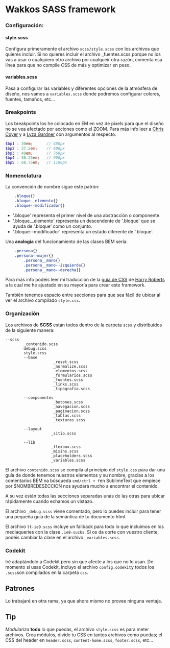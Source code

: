 # Wakkos SASS framework

### Configuración:

#### style.scss
Configura primeramente el archivo `scss/style.scss` con los archivos que quieres incluir.
Si no quieres incluir el archivo _fuentes.scss porque no los vas a usar o cualquiero otro
archivo por cualqueir otra razón, comenta esa línea para que no compile CSS de más y
optimizar en peso.

#### variables.scss
Pasa a configurar las variables y diferentes opciones de la atmósfera de diseño,
nos vamos a `variables.scss` donde podremos configurar colores, fuentes, tamaños, 
etc...

### Breakpoints 
Los breakpoints los he colocado en EM en vez de pixels para que el diseño no se 
vea afectado por acciones como el ZOOM. Para más info leer a 
[Chris Coyer](http://css-tricks.com/why-ems/) y a [Lyza Gardner](http://blog.cloudfour.com/the-ems-have-it-proportional-media-queries-ftw/) con argumentos al respecto.

```scss
$bp1 : 30em;      // 480px
$bp2 : 37.5em;    // 600px
$bp3 : 48em;      // 768px
$bp4 : 56.25em;   // 900px
$bp5 : 68.75em;   // 1100px
```

### Nomenclatura
La convención de nombre sigue este patrón:
```css
    .bloque{}
    .bloque__elemento{}
    .bloque--modificador{}
```

* '.bloque' representa el primer nivel de una abstracción o componente.
* '.bloque__elemento' representa un descendente de '.bloque' que se ayuda de 
'.bloque' como un conjunto.
* '.bloque--modificador' representa un estado diferente de '.bloque'.

Una **analogía** del funcionamiento de las clases BEM sería:
```css
    .persona{}
    .persona--mujer{}
        .persona__mano{}
        .persona__mano--izquierda{}
        .persona__mano--derecha{}
```

Para más info podéis leer mi traducción de la [guía de CSS](https://github.com/Wakkos/CSS-Guidelines) de [Harry Roberts](https://twitter.com/csswizardry) 
a la cual me he ajustado en su mayoría para crear este framework.

También tenemos espacio entre secciones para que sea fácil de ubicar al ver el 
archivo compilado `style.css`.

### Organización
Los archivos de **SCSS** están todos dentro de la carpeta `scss` y distribuidos 
de la siguiente manera:

```
--scss
		_contenido.scss
		debug.scss
		style.scss
        --base
                     _reset.scss
                     _normalize.scss
                     _elementos.scss
                     _formularios.scss
                     _fuentes.scss
                     _links.scss      
                     _tipografia.scss

		--componentes
                     _botones.scss
                     _navegacion.scss
                     _paginacion.scss
                     _tablas.scss
                     _texturas.scss
                    
        --layout
        			_sitio.scss

        --lib
                    _flexbox.scss
        			_mixins.scss
        			_placeholders.scss
        			_variables.scss
```

El archivo `contenido.scss` se compila al principio del `style.css` para dar una 
guía de donde tenemos nuestros elementos y su nombre, gracias a los comentarios 
BEM na búsqueda `cmd/ctrl + f`en SublimeText que empiece por $NOMBREDESECCION 
nos ayudará mucho a encontrar el contenido.

A su vez están todas las secciones separadas unas de las otras para ubicar rápidamente
 cuando echamos un vistazo.

El archivo `_debug.scss` viene comentado, pero lo puedes incluir para tener una 
pequeña guía de la semántica de tu documento html.

El archivo `lt-ie9.scss` incluye un fallback para todo lo que incluimos en los
 mediaqueries con la clase `.ie8-sucks`. Si os da corte con vuestro cliente, 
 podéis cambiar la clase en el archivo `_variables.scss`.

### Codekit
Iré adaptándolo a Codekit pero sin que afecte a los que no lo usan. De momento si 
usas Codekit, incluyo el archivo `config.codekit`y todos los `.scss`son compilados 
en la carpeta `css`.

## Patrones
Lo trabajaré en otra rama, ya que ahora mismo no provee ninguna ventaja.


## Tip
_Modulariza_ **todo** lo que puedas, el archivo `style.scss` 
es para meter archivos. Crea módulos, divide tu CSS en tantos archivos como puedas; 
el CSS del header en `header.scss`, `content-home.scss`, `footer.scss`, etc...


